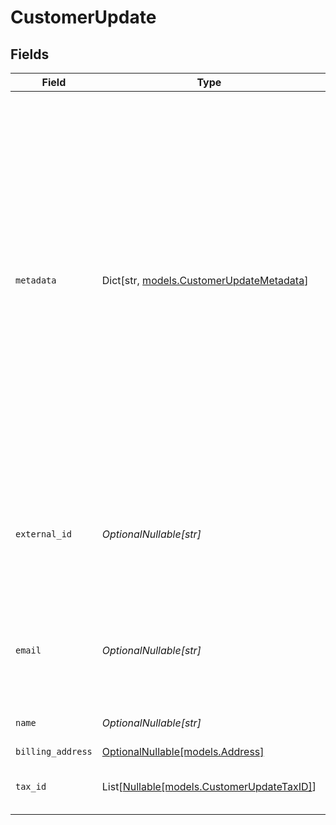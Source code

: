 # CustomerUpdate


## Fields

| Field                                                                                                                                                                                                                                                                                        | Type                                                                                                                                                                                                                                                                                         | Required                                                                                                                                                                                                                                                                                     | Description                                                                                                                                                                                                                                                                                  | Example                                                                                                                                                                                                                                                                                      |
| -------------------------------------------------------------------------------------------------------------------------------------------------------------------------------------------------------------------------------------------------------------------------------------------- | -------------------------------------------------------------------------------------------------------------------------------------------------------------------------------------------------------------------------------------------------------------------------------------------- | -------------------------------------------------------------------------------------------------------------------------------------------------------------------------------------------------------------------------------------------------------------------------------------------- | -------------------------------------------------------------------------------------------------------------------------------------------------------------------------------------------------------------------------------------------------------------------------------------------- | -------------------------------------------------------------------------------------------------------------------------------------------------------------------------------------------------------------------------------------------------------------------------------------------- |
| `metadata`                                                                                                                                                                                                                                                                                   | Dict[str, [models.CustomerUpdateMetadata](../models/customerupdatemetadata.md)]                                                                                                                                                                                                              | :heavy_minus_sign:                                                                                                                                                                                                                                                                           | Key-value object allowing you to store additional information.<br/><br/>The key must be a string with a maximum length of **40 characters**.<br/>The value must be either:<br/><br/>* A string with a maximum length of **500 characters**<br/>* An integer<br/>* A boolean<br/><br/>You can store up to **50 key-value pairs**. |                                                                                                                                                                                                                                                                                              |
| `external_id`                                                                                                                                                                                                                                                                                | *OptionalNullable[str]*                                                                                                                                                                                                                                                                      | :heavy_minus_sign:                                                                                                                                                                                                                                                                           | The ID of the customer in your system. This must be unique within the organization. Once set, it can't be updated.                                                                                                                                                                           | usr_1337                                                                                                                                                                                                                                                                                     |
| `email`                                                                                                                                                                                                                                                                                      | *OptionalNullable[str]*                                                                                                                                                                                                                                                                      | :heavy_minus_sign:                                                                                                                                                                                                                                                                           | The email address of the customer. This must be unique within the organization.                                                                                                                                                                                                              | customer@example.com                                                                                                                                                                                                                                                                         |
| `name`                                                                                                                                                                                                                                                                                       | *OptionalNullable[str]*                                                                                                                                                                                                                                                                      | :heavy_minus_sign:                                                                                                                                                                                                                                                                           | The name of the customer.                                                                                                                                                                                                                                                                    | John Doe                                                                                                                                                                                                                                                                                     |
| `billing_address`                                                                                                                                                                                                                                                                            | [OptionalNullable[models.Address]](../models/address.md)                                                                                                                                                                                                                                     | :heavy_minus_sign:                                                                                                                                                                                                                                                                           | N/A                                                                                                                                                                                                                                                                                          |                                                                                                                                                                                                                                                                                              |
| `tax_id`                                                                                                                                                                                                                                                                                     | List[[Nullable[models.CustomerUpdateTaxID]](../models/customerupdatetaxid.md)]                                                                                                                                                                                                               | :heavy_minus_sign:                                                                                                                                                                                                                                                                           | N/A                                                                                                                                                                                                                                                                                          | [<br/>"911144442",<br/>"us_ein"<br/>]                                                                                                                                                                                                                                                        |